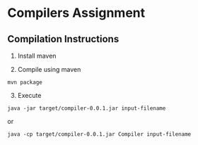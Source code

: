 # Compilers Assignment

Compilation Instructions
------------------------

1. Install maven

2. Compile using maven

`mvn package`

3. Execute

`java -jar target/compiler-0.0.1.jar input-filename`

or 

`java -cp target/compiler-0.0.1.jar Compiler input-filename`

